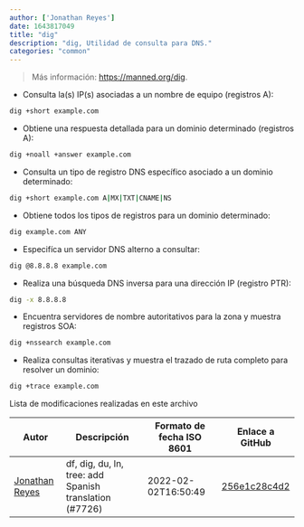 ```yaml
---
author: ['Jonathan Reyes']
date: 1643817049
title: "dig"
description: "dig, Utilidad de consulta para DNS."
categories: "common"
---
```

> Más información: <https://manned.org/dig>.

- Consulta la(s) IP(s) asociadas a un nombre de equipo (registros A):

```bash
dig +short example.com
```

- Obtiene una respuesta detallada para un dominio determinado (registros A):

```bash
dig +noall +answer example.com
```

- Consulta un tipo de registro DNS específico asociado a un dominio determinado:

```bash
dig +short example.com A|MX|TXT|CNAME|NS
```

- Obtiene todos los tipos de registros para un dominio determinado:

```bash
dig example.com ANY
```

- Especifíca un servidor DNS alterno a consultar:

```bash
dig @8.8.8.8 example.com
```

- Realiza una búsqueda DNS inversa para una dirección IP (registro PTR):

```bash
dig -x 8.8.8.8
```

- Encuentra servidores de nombre autoritativos para la zona y muestra registros SOA:

```bash
dig +nssearch example.com
```

- Realiza consultas iterativas y muestra el trazado de ruta completo para resolver un dominio:

```bash
dig +trace example.com
```
Lista de modificaciones realizadas en este archivo


Autor | Descripción | Formato de fecha ISO 8601 | Enlace a GitHub
------|-----|-----|-----
[Jonathan Reyes](mailto:jreyes33@users.noreply.github.com) | df, dig, du, ln, tree: add Spanish translation (#7726) | 2022-02-02T16:50:49 | [256e1c28c4d2](https://github.com/tldr-pages/tldr/commit/256e1c28c4d2924592afb10eafce03fb27612809)


